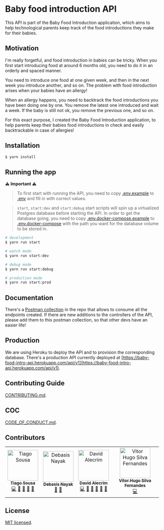 # Baby food introduction API

This API is part of the Baby Food Introduction application, which aims to help technological parents keep track of the food introductions they make for their babies.

## Motivation
I'm really forgetful, and food introduction in babies can be tricky.
When you first start introducing food at around 6 months old, you need to do it in an orderly and spaced manner.

You need to introduce one food at one given week, and then in the next week you introduce another, and so on. The problem with food introduction arises when your babies have an allergy!

When an allergy happens, you need to backtrack the food introductions you have been doing one by one.
You remove the latest one introduced and wait a week. If the baby is still not ok, you remove the previous one, and so on.

For this exact purpose, I created the Baby Food Introduction application, to help parents keep their babies food introductions in check and easily backtrackable in case of allergies!

## Installation

```bash
$ yarn install
```

## Running the app

**⚠️ Important ⚠️**

> To first start with running the API, you need to copy
> [.env.example](.env.example) to [.env](.env.docker-compose) and fill in with correct values.

> `start`, `start:dev` and `start:debug` start scripts will spin up a virtualized Postgres database before starting the API. In order to get the database going, you need to copy
> [.env.docker-compose.example](.env.docker-compose.example) to [.env.docker-compose](.env.docker-compose) with the path you
> want for the database volume to be stored in.

```bash
# development
$ yarn run start

# watch mode
$ yarn run start:dev

# debug mode
$ yarn run start:debug 

# production mode
$ yarn run start:prod
```

## Documentation

There's a [Postman collection](postman_collection.json) in the repo that allows to consume all the endpoints created.
If there are new additions to the controllers of the API, please add them to this postman collection, so that other devs have an easier life!

## Production

We are using Heroku to deploy the API and to provision the corresponding database.
There's a production API currently deployed at [https://baby-food-intro-api.herokuapp.com/api/v1](https://baby-food-intro-api.herokuapp.com/api/v1).

## Contributing Guide

[CONTRIBUTING.md](CONTRIBUTING.md).

## COC

[CODE_OF_CONDUCT.md](CODE_OF_CONDUCT.md).

## Contributors

<!-- ALL-CONTRIBUTORS-LIST:START - Do not remove or modify this section -->
<!-- prettier-ignore-start -->
<!-- markdownlint-disable -->
<table>
  <tbody>
    <tr>
      <td align="center"><a href="https://tiagomichaelsousa.dev"><img src="https://avatars.githubusercontent.com/u/28356381?v=4?s=100" width="100px;" alt="Tiago Sousa"/><br /><sub><b>Tiago Sousa</b></sub></a><br /><a href="https://github.com/comoser/baby-food-intro-api/commits?author=tiagomichaelsousa" title="Code">💻</a> <a href="https://github.com/comoser/baby-food-intro-api/commits?author=tiagomichaelsousa" title="Documentation">📖</a> <a href="#ideas-tiagomichaelsousa" title="Ideas, Planning, & Feedback">🤔</a> <a href="#tool-tiagomichaelsousa" title="Tools">🔧</a> <a href="https://github.com/comoser/baby-food-intro-api/pulls?q=is%3Apr+reviewed-by%3Atiagomichaelsousa" title="Reviewed Pull Requests">👀</a></td>
      <td align="center"><a href="https://github.com/dNhunter3107"><img src="https://avatars.githubusercontent.com/u/91651461?v=4?s=100" width="100px;" alt="Debasis Nayak"/><br /><sub><b>Debasis Nayak</b></sub></a><br /><a href="https://github.com/comoser/baby-food-intro-api/commits?author=dNhunter3107" title="Documentation">📖</a> <a href="#tool-dNhunter3107" title="Tools">🔧</a></td>
      <td align="center"><a href="https://github.com/comoser"><img src="https://avatars.githubusercontent.com/u/5495320?v=4?s=100" width="100px;" alt="David Alecrim"/><br /><sub><b>David Alecrim</b></sub></a><br /><a href="https://github.com/comoser/baby-food-intro-api/commits?author=comoser" title="Code">💻</a> <a href="https://github.com/comoser/baby-food-intro-api/commits?author=comoser" title="Documentation">📖</a> <a href="#ideas-comoser" title="Ideas, Planning, & Feedback">🤔</a> <a href="#maintenance-comoser" title="Maintenance">🚧</a> <a href="https://github.com/comoser/baby-food-intro-api/pulls?q=is%3Apr+reviewed-by%3Acomoser" title="Reviewed Pull Requests">👀</a> <a href="#tool-comoser" title="Tools">🔧</a></td>
      <td align="center"><a href="https://github.com/VitorFernandes2"><img src="https://avatars.githubusercontent.com/u/51928276?v=4?s=100" width="100px;" alt="Vitor Hugo Silva Fernandes"/><br /><sub><b>Vitor Hugo Silva Fernandes</b></sub></a><br /><a href="https://github.com/comoser/baby-food-intro-api/commits?author=VitorFernandes2" title="Code">💻</a></td>
    </tr>
  </tbody>
</table>

<!-- markdownlint-restore -->
<!-- prettier-ignore-end -->

<!-- ALL-CONTRIBUTORS-LIST:END -->

## License

[MIT licensed](LICENSE).

